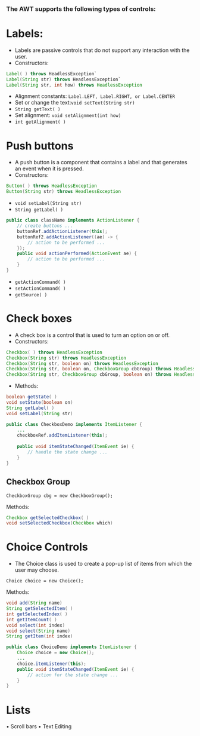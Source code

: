 ### The AWT supports the following types of controls:

# Labels: 

* Labels are passive controls that do not support any interaction with the user.
* Constructors:
```java
Label( ) throws HeadlessException`
Label(String str) throws HeadlessException`
Label(String str, int how) throws HeadlessException
```
* Alignment constants: `Label.LEFT, Label.RIGHT, or Label.CENTER`
* Set or change the text:`void setText(String str)`
* `String getText( )`
* Set alignment: `void setAlignment(int how)`
* `int getAlignment( )`
# Push buttons

* A push button is a component that contains a label and that generates an event when it is pressed.
* Constructors:
```java
Button( ) throws HeadlessException
Button(String str) throws HeadlessException
```
* `void setLabel(String str)`
* `String getLabel( )`

```java
public class className implements ActionListener {
	// create buttons ...
	buttonRef.addActionListener(this);
	buttonRef2.addActionListener((ae) -> {
		// action to be performed ...
	});
	public void actionPerformed(ActionEvent ae) {
		// action to be performed ...
	}
}
```

* `getActionCommand( ) `
* `setActionCommand( )`
* `getSource( ) `

# Check boxes

* A check box is a control that is used to turn an option on or off.
* Constructors:
```java
Checkbox( ) throws HeadlessException
Checkbox(String str) throws HeadlessException
Checkbox(String str, boolean on) throws HeadlessException
Checkbox(String str, boolean on, CheckboxGroup cbGroup) throws HeadlessException
Checkbox(String str, CheckboxGroup cbGroup, boolean on) throws HeadlessException
```
* Methods:
```java
boolean getState( )
void setState(boolean on)
String getLabel( )
void setLabel(String str)
```

```java
public class CheckboxDemo implements ItemListener {
	...
	checkboxRef.addItemListener(this);
	
	public void itemStateChanged(ItemEvent ie) {
		// handle the state change ...
	}
}
```

## Checkbox Group

`CheckboxGroup cbg = new CheckboxGroup();`

Methods:
```java
Checkbox getSelectedCheckbox( )
void setSelectedCheckbox(Checkbox which)
```

# Choice Controls

* The Choice class is used to create a pop-up list of items from which the user may choose.

`Choice choice = new Choice();`

Methods:
```java
void add(String name)
String getSelectedItem( )
int getSelectedIndex( )
int getItemCount( )
void select(int index)
void select(String name)
String getItem(int index)
```

```java
public class ChoiceDemo implements ItemListener {
	Choice choice = new Choice();
	...
	choice.itemListener(this);
	public void itemStateChanged(ItemEvent ie) {
		// action for the state change ...
	}
} 
```

# Lists




•	 Scroll bars
•	 Text Editing